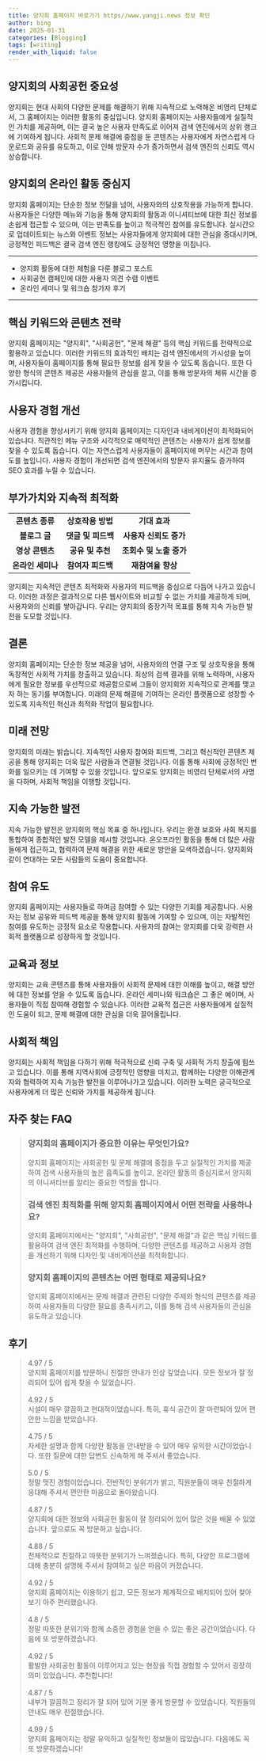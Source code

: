 ```yaml
---
title: 양지회 홈페이지 바로가기 https//www.yangji.news 정보 확인
author: bing
date: 2025-01-31
categories: [Blogging]
tags: [writing]
render_with_liquid: false
---
```



<h2 id='양지회의_사회공헌_중요성'>양지회의 사회공헌 중요성</h2>

<p>양지회는 현대 사회의 다양한 문제를 해결하기 위해 지속적으로 노력해온 비영리 단체로서, 그 홈페이지는 이러한 활동의 중심입니다. 양지회 홈페이지는 사용자들에게 실질적인 가치를 제공하며, 이는 결국 높은 사용자 만족도로 이어져 검색 엔진에서의 상위 랭크에 기여하게 됩니다. 사회적 문제 해결에 중점을 둔 콘텐츠는 사용자에게 자연스럽게 다운로드와 공유를 유도하고, 이로 인해 방문자 수가 증가하면서 검색 엔진의 신뢰도 역시 상승합니다.</p>

<h2 id='양지회의_온라인_활동_중심지'>양지회의 온라인 활동 중심지</h2>

<p>양지회 홈페이지는 단순한 정보 전달을 넘어, 사용자와의 상호작용을 가능하게 합니다. 사용자들은 다양한 메뉴와 기능을 통해 양지회의 활동과 이니셔티브에 대한 최신 정보를 손쉽게 접근할 수 있으며, 이는 만족도를 높이고 적극적인 참여를 유도합니다. 실시간으로 업데이트되는 뉴스와 이벤트 정보는 사용자들에게 양지회에 대한 관심을 증대시키며, 긍정적인 피드백은 결국 검색 엔진 랭킹에도 긍정적인 영향을 미칩니다.</p>

<hr />

<ul>
    <li>양지회 활동에 대한 체험을 다룬 블로그 포스트</li>
    <li>사회공헌 캠페인에 대한 사용자 의견 수렴 이벤트</li>
    <li>온라인 세미나 및 워크숍 참가자 후기</li>
</ul>

<hr />

<h2 id='핵심_키워드와_콘텐츠_전략'>핵심 키워드와 콘텐츠 전략</h2>

<p>양지회 홈페이지는 "양지회", "사회공헌", "문제 해결" 등의 핵심 키워드를 전략적으로 활용하고 있습니다. 이러한 키워드의 효과적인 배치는 검색 엔진에서의 가시성을 높이며, 사용자들이 홈페이지를 통해 필요한 정보를 쉽게 찾을 수 있도록 돕습니다. 또한 다양한 형식의 콘텐츠 제공은 사용자들의 관심을 끌고, 이를 통해 방문자의 체류 시간을 증가시킵니다.</p>

<h2 id='사용자_경험_개선'>사용자 경험 개선</h2>

<p>사용자 경험을 향상시키기 위해 양지회 홈페이지는 디자인과 내비게이션이 최적화되어 있습니다. 직관적인 메뉴 구조와 시각적으로 매력적인 콘텐츠는 사용자가 쉽게 정보를 찾을 수 있도록 돕습니다. 이는 자연스럽게 사용자들이 홈페이지에 머무는 시간과 참여도를 높입니다. 사용자 경험이 개선되면 검색 엔진에서의 방문자 유지율도 증가하여 SEO 효과를 누릴 수 있습니다.</p>

<h2 id='부가가치와_지속적_최적화'>부가가치와 지속적 최적화</h2>

<table>
    <tr>
        <td style="text-align: center; height: 17px;"><b>콘텐츠 종류</b></td>
        <td style="text-align: center; height: 17px;"><b>상호작용 방법</b></td>
        <td style="text-align: center; height: 17px;"><b>기대 효과</b></td>
    </tr>
    <tr>
        <td style="text-align: center; height: 17px;"><b>블로그 글</b></td>
        <td style="text-align: center; height: 17px;"><b>댓글 및 피드백</b></td>
        <td style="text-align: center; height: 17px;"><b>사용자 신뢰도 증가</b></td>
    </tr>
    <tr>
        <td style="text-align: center; height: 17px;"><b>영상 콘텐츠</b></td>
        <td style="text-align: center; height: 17px;"><b>공유 및 추천</b></td>
        <td style="text-align: center; height: 17px;"><b>조회수 및 노출 증가</b></td>
    </tr>
    <tr>
        <td style="text-align: center; height: 17px;"><b>온라인 세미나</b></td>
        <td style="text-align: center; height: 17px;"><b>참여자 피드백</b></td>
        <td style="text-align: center; height: 17px;"><b>재참여율 향상</b></td>
    </tr>
</table>

<p>양지회는 지속적인 콘텐츠 최적화와 사용자의 피드백을 중심으로 다듬어 나가고 있습니다. 이러한 과정은 결과적으로 다른 웹사이트와 비교할 수 없는 가치를 제공하게 되며, 사용자와의 신뢰를 쌓아갑니다. 우리는 양지회의 중장기적 목표를 통해 지속 가능한 발전을 도모할 것입니다.</p>

<h2 id='결론'>결론</h2>

<p>양지회 홈페이지는 단순한 정보 제공을 넘어, 사용자와의 연결 구조 및 상호작용을 통해 독창적인 사회적 가치를 창출하고 있습니다. 최상의 검색 결과를 위해 노력하며, 사용자에게 필요한 정보를 우선적으로 제공함으로써 그들이 양지회와 지속적으로 관계를 맺고자 하는 동기를 부여합니다. 미래의 문제 해결에 기여하는 온라인 플랫폼으로 성장할 수 있도록 지속적인 혁신과 최적화 작업이 필요합니다.</p>

<h2 id='미래_전망'>미래 전망</h2>

<p>양지회의 미래는 밝습니다. 지속적인 사용자 참여와 피드백, 그리고 혁신적인 콘텐츠 제공을 통해 양지회는 더욱 많은 사람들과 연결될 것입니다. 이를 통해 사회에 긍정적인 변화를 일으키는 데 기여할 수 있을 것입니다. 앞으로도 양지회는 비영리 단체로서의 사명을 다하며, 사회적 책임을 이행할 것입니다.</p>

<h2 id='지속가능한_발전'>지속 가능한 발전</h2>

<p>지속 가능한 발전은 양지회의 핵심 목표 중 하나입니다. 우리는 환경 보호와 사회 복지를 통합하여 종합적인 발전 모델을 제시할 것입니다. 온오프라인 활동을 통해 더 많은 사람들에게 접근하고, 협력하여 문제 해결을 위한 새로운 방안을 모색하겠습니다. 양지회와 같이 연대하는 모든 사람들의 도움이 중요합니다.</p>

<h2 id='참여_유도'>참여 유도</h2>

<p>양지회 홈페이지는 사용자들로 하여금 참여할 수 있는 다양한 기회를 제공합니다. 사용자는 정보 공유와 피드백 제공을 통해 양지회 활동에 기여할 수 있으며, 이는 자발적인 참여를 유도하는 긍정적 요소로 작용합니다. 사용자의 참여는 양지회를 더욱 강력한 사회적 플랫폼으로 성장하게 할 것입니다.</p>

<h2 id='교육과_정보'>교육과 정보</h2>

<p>양지회는 교육 콘텐츠를 통해 사용자들이 사회적 문제에 대한 이해를 높이고, 해결 방안에 대한 정보를 얻을 수 있도록 돕습니다. 온라인 세미나와 워크숍은 그 좋은 예이며, 사용자들이 직접 참여해 경험할 수 있습니다. 이러한 교육적 접근은 사용자들에게 실질적인 도움이 되고, 문제 해결에 대한 관심을 더욱 끌어올립니다.</p>

<h2 id='사회적_책임'>사회적 책임</h2>

<p>양지회는 사회적 책임을 다하기 위해 적극적으로 신뢰 구축 및 사회적 가치 창출에 힘쓰고 있습니다. 이를 통해 지역사회에 긍정적인 영향을 미치고, 함께하는 다양한 이해관계자와 협력하여 지속 가능한 발전을 이루어나가고 있습니다. 이러한 노력은 궁극적으로 사용자에게 더 많은 신뢰와 가치를 제공하게 됩니다.</p>


<h2 id='자주_찾는_FAQ'>자주 찾는 FAQ</h2>
<div itemscope="" itemtype="https://schema.org/FAQPage"> 
<blockquote> 
<div itemscope="" itemprop="mainEntity" itemtype="https://schema.org/Question"> 
<h3 itemprop="name">양지회의 홈페이지가 중요한 이유는 무엇인가요?</h3> 
<div itemscope="" itemprop="acceptedAnswer" itemtype="https://schema.org/Answer"> 
<span itemprop="text"> 
<p>양지회 홈페이지는 사회공헌 및 문제 해결에 중점을 두고 실질적인 가치를 제공하여 검색 사용자들의 높은 흡족도를 높이고, 온라인 활동의 중심지로서 양지회의 이니셔티브를 알리는 중요한 역할을 합니다.</p> 
</span> 
</div> 
</div> 
<div itemscope="" itemprop="mainEntity" itemtype="https://schema.org/Question"> 
<h3 itemprop="name">검색 엔진 최적화를 위해 양지회 홈페이지에서 어떤 전략을 사용하나요?</h3> 
<div itemscope="" itemprop="acceptedAnswer" itemtype="https://schema.org/Answer"> 
<span itemprop="text"> 
<p>양지회 홈페이지에서는 "양지회", "사회공헌", "문제 해결"과 같은 핵심 키워드를 활용하여 검색 엔진 최적화를 수행하며, 다양한 콘텐츠를 제공하고 사용자 경험을 개선하기 위해 디자인 및 내비게이션을 최적화합니다.</p> 
</span> 
</div> 
</div> 
<div itemscope="" itemprop="mainEntity" itemtype="https://schema.org/Question"> 
<h3 itemprop="name">양지회 홈페이지의 콘텐츠는 어떤 형태로 제공되나요?</h3> 
<div itemscope="" itemprop="acceptedAnswer" itemtype="https://schema.org/Answer"> 
<span itemprop="text"> 
<p>양지회 홈페이지에서는 문제 해결과 관련된 다양한 주제와 형식의 콘텐츠를 제공하여 사용자들의 다양한 필요를 충족시키고, 이를 통해 검색 사용자들의 관심을 유도하고 있습니다.</p> 
</span> 
</div> 
</div> 
</blockquote> 
</div>
<h2 id='후기'>후기</h2>
<div itemscope itemtype="https://schema.org/Product">
  <blockquote>
  <div itemprop="review" itemscope itemtype="https://schema.org/Review">
      <div itemprop="reviewRating" itemscope itemtype="https://schema.org/Rating"> <span itemprop="ratingValue">4.97</span> / <span itemprop="bestRating">5</span> </div>
      <span itemprop="reviewBody">양지회 홈페이지를 방문하니 친절한 안내가 인상 깊었습니다. 모든 정보가 잘 정리되어 있어 쉽게 찾을 수 있었습니다.</span>
  </div>
  <br>
  <div itemprop="review" itemscope itemtype="https://schema.org/Review">
      <div itemprop="reviewRating" itemscope itemtype="https://schema.org/Rating"> <span itemprop="ratingValue">4.92</span> / <span itemprop="bestRating">5</span> </div>
      <span itemprop="reviewBody">시설이 매우 깔끔하고 현대적이었습니다. 특히, 휴식 공간이 잘 마련되어 있어 편안한 느낌을 받았습니다.</span>
  </div>
  <br>
  <div itemprop="review" itemscope itemtype="https://schema.org/Review">
      <div itemprop="reviewRating" itemscope itemtype="https://schema.org/Rating"> <span itemprop="ratingValue">4.75</span> / <span itemprop="bestRating">5</span> </div>
      <span itemprop="reviewBody">자세한 설명과 함께 다양한 활동을 안내받을 수 있어 매우 유익한 시간이었습니다. 또한 질문에 대한 답변도 신속하게 해 주셔서 좋았습니다.</span>
  </div>
  <br>
  <div itemprop="review" itemscope itemtype="https://schema.org/Review">
      <div itemprop="reviewRating" itemscope itemtype="https://schema.org/Rating"> <span itemprop="ratingValue">5.0</span> / <span itemprop="bestRating">5</span> </div>
      <span itemprop="reviewBody">정말 멋진 경험이었습니다. 전반적인 분위기가 밝고, 직원분들이 매우 친절하게 응대해 주셔서 편안한 마음으로 돌아왔습니다.</span>
  </div>
  <br>
  <div itemprop="review" itemscope itemtype="https://schema.org/Review">
      <div itemprop="reviewRating" itemscope itemtype="https://schema.org/Rating"> <span itemprop="ratingValue">4.87</span> / <span itemprop="bestRating">5</span> </div>
      <span itemprop="reviewBody">양지회에 대한 정보와 사회공헌 활동이 잘 정리되어 있어 많은 것을 배울 수 있었습니다. 앞으로도 꼭 방문하고 싶습니다.</span>
  </div>
  <br>
  <div itemprop="review" itemscope itemtype="https://schema.org/Review">
      <div itemprop="reviewRating" itemscope itemtype="https://schema.org/Rating"> <span itemprop="ratingValue">4.88</span> / <span itemprop="bestRating">5</span> </div>
      <span itemprop="reviewBody">전체적으로 친절하고 따뜻한 분위기가 느껴졌습니다. 특히, 다양한 프로그램에 대해 충분히 설명해 주셔서 참여하고 싶은 마음이 커졌습니다.</span>
  </div>
  <br>
  <div itemprop="review" itemscope itemtype="https://schema.org/Review">
      <div itemprop="reviewRating" itemscope itemtype="https://schema.org/Rating"> <span itemprop="ratingValue">4.92</span> / <span itemprop="bestRating">5</span> </div>
      <span itemprop="reviewBody">양지회 홈페이지는 이용하기 쉽고, 모든 정보가 체계적으로 배치되어 있어 찾아보기 아주 편리했습니다.</span>
  </div>
  <br>
  <div itemprop="review" itemscope itemtype="https://schema.org/Review">
      <div itemprop="reviewRating" itemscope itemtype="https://schema.org/Rating"> <span itemprop="ratingValue">4.8</span> / <span itemprop="bestRating">5</span> </div>
      <span itemprop="reviewBody">정말 따뜻한 분위기와 함께 소중한 경험을 얻을 수 있는 좋은 공간이었습니다. 다음에 또 방문하겠습니다.</span>
  </div>
  <br>
  <div itemprop="review" itemscope itemtype="https://schema.org/Review">
      <div itemprop="reviewRating" itemscope itemtype="https://schema.org/Rating"> <span itemprop="ratingValue">4.92</span> / <span itemprop="bestRating">5</span> </div>
      <span itemprop="reviewBody">활발한 사회공헌 활동이 이루어지고 있는 현장을 직접 경험할 수 있어서 굉장히 의미 있었습니다. 추천합니다!</span>
  </div>
  <br>
  <div itemprop="review" itemscope itemtype="https://schema.org/Review">
      <div itemprop="reviewRating" itemscope itemtype="https://schema.org/Rating"> <span itemprop="ratingValue">4.87</span> / <span itemprop="bestRating">5</span> </div>
      <span itemprop="reviewBody">내부가 깔끔하고 정리가 잘 되어 있어 기분 좋게 방문할 수 있었습니다. 직원들의 안내도 매우 친절했습니다.</span>
  </div>
  <br>
  <div itemprop="review" itemscope itemtype="https://schema.org/Review">
      <div itemprop="reviewRating" itemscope itemtype="https://schema.org/Rating"> <span itemprop="ratingValue">4.99</span> / <span itemprop="bestRating">5</span> </div>
      <span itemprop="reviewBody">양지회 홈페이지는 정말 유익하고 실질적인 정보들이 많았습니다. 다음에도 꼭 또 방문하겠습니다!</span>
  </div>
  </blockquote>
</div>
